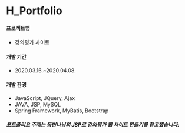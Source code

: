 # H_Portfolio

#### 프로젝트명
- 강의평가 사이트

#### 개발 기간
- 2020.03.16.~2020.04.08.

#### 개발 환경
- JavaScript, JQuery, Ajax
- JAVA, JSP, MySQL
- Spring Framework, MyBatis, Bootstrap

##### 포트폴리오 주제는 동빈나님의 JSP로 강의평가 웹 사이트 만들기를 참고했습니다.
